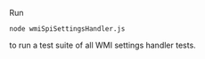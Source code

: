 Run 

    node wmiSpiSettingsHandler.js
    
to run a test suite of all WMI settings handler tests.
